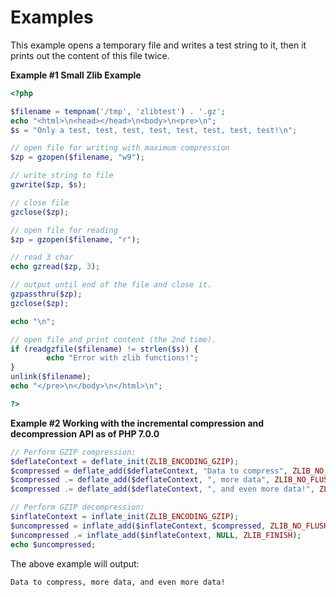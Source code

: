 Examples
========

This example opens a temporary file and writes a test string to it, then
it prints out the content of this file twice.

**Example \#1 Small Zlib Example**

``` php
<?php

$filename = tempnam('/tmp', 'zlibtest') . '.gz';
echo "<html>\n<head></head>\n<body>\n<pre>\n";
$s = "Only a test, test, test, test, test, test, test, test!\n";

// open file for writing with maximum compression
$zp = gzopen($filename, "w9");

// write string to file
gzwrite($zp, $s);

// close file
gzclose($zp);

// open file for reading
$zp = gzopen($filename, "r");

// read 3 char
echo gzread($zp, 3);

// output until end of the file and close it.
gzpassthru($zp);
gzclose($zp);

echo "\n";

// open file and print content (the 2nd time).
if (readgzfile($filename) != strlen($s)) {
        echo "Error with zlib functions!";
}
unlink($filename);
echo "</pre>\n</body>\n</html>\n";

?>
```

**Example \#2 Working with the incremental compression and decompression
API as of PHP 7.0.0**

``` php
// Perform GZIP compression:
$deflateContext = deflate_init(ZLIB_ENCODING_GZIP);
$compressed = deflate_add($deflateContext, "Data to compress", ZLIB_NO_FLUSH);
$compressed .= deflate_add($deflateContext, ", more data", ZLIB_NO_FLUSH);
$compressed .= deflate_add($deflateContext, ", and even more data!", ZLIB_FINISH);?>

// Perform GZIP decompression:
$inflateContext = inflate_init(ZLIB_ENCODING_GZIP);
$uncompressed = inflate_add($inflateContext, $compressed, ZLIB_NO_FLUSH);
$uncompressed .= inflate_add($inflateContext, NULL, ZLIB_FINISH);
echo $uncompressed;
```

The above example will output:

    Data to compress, more data, and even more data!
